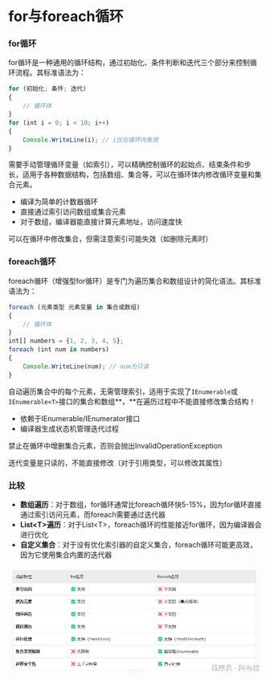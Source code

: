 # for与foreach循环

### for循环

for循环是一种通用的循环结构，通过初始化、条件判断和迭代三个部分来控制循环流程。其标准语法为：

```js
for (初始化; 条件; 迭代) 
{
    // 循环体
}
for (int i = 0; i < 10; i++) 
{
    Console.WriteLine(i); // i仅在循环内有效
}
```

需要手动管理循环变量（如索引），可以精确控制循环的起始点、结束条件和步长，适用于各种数据结构，包括数组、集合等，可以在循环体内修改循环变量和集合元素。

- 编译为简单的计数器循环
- 直接通过索引访问数组或集合元素
- 对于数组，编译器能直接计算元素地址，访问速度快

可以在循环中修改集合，但需注意索引可能失效（如删除元素时）

### foreach循环

foreach循环（增强型for循环）是专门为遍历集合和数组设计的简化语法。其标准语法为：

```js
foreach (元素类型 元素变量 in 集合或数组) 
{
    // 循环体
}
int[] numbers = {1, 2, 3, 4, 5};
foreach (int num in numbers) 
{
    Console.WriteLine(num); // num为只读
}
```

自动遍历集合中的每个元素，无需管理索引，适用于实现了`IEnumerable`或`IEnumerable<T>`接口的集合和数组**，**在遍历过程中不能直接修改集合结构！

- 依赖于IEnumerable/IEnumerator接口
- 编译器生成状态机管理迭代过程

禁止在循环中增删集合元素，否则会抛出InvalidOperationException

迭代变量是只读的，不能直接修改（对于引用类型，可以修改其属性）

### 比较

- **数组遍历**：对于数组，for循环通常比foreach循环快5-15%，因为for循环直接通过索引访问元素，而foreach需要通过迭代器
- **List\<T\>遍历**：对于List\<T\>，foreach循环的性能接近for循环，因为编译器会进行优化
- **自定义集合**：对于没有优化索引器的自定义集合，foreach循环可能更高效，因为它使用集合内置的迭代器

![img](assets/1753176057787-ec834953-04ec-432f-855b-aa6140c177be.png)
